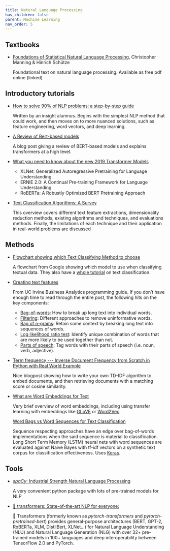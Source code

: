 ```yaml
---
title: Natural Language Processing
has_children: false
parent: Machine Learning
nav_order: 5
---
```


## Textbooks

- [Foundations of Statistical Natural Language Processing](https://www.cs.vassar.edu/~cs366/docs/Manning_Schuetze_StatisticalNLP.pdf), Christopher Manning & Hinrich Schütze

   Foundational text on natural language processing. Available as free pdf online (linked)

## Introductory tutorials

- [How to solve 90% of NLP problems: a step-by-step guide](https://blog.insightdatascience.com/how-to-solve-90-of-nlp-problems-a-step-by-step-guide-fda605278e4e)

   Written by an insight alumnus. Begins with the simplest NLP method that could work, and then moves on to more nuanced solutions, such as feature engineering, word vectors, and deep learning.

- [A Review of Bert-based models](https://towardsdatascience.com/a-review-of-bert-based-models-4ffdc0f15d58)

   A blog post giving a review of BERT-based models and explains transformers at a high level.

- [What you need to know about the new 2019 Transformer Models](https://www.topbots.com/ai-nlp-research-big-language-models/)
  - XLNet: Generalized Autoregressive Pretraining for Language Understanding
  - ERNIE 2.0: A Continual Pre-training Framework for Language Understanding
  - RoBERTa: A Robustly Optimized BERT Pretraining Approach

- [Text Classification Algorithms: A Survey](https://arxiv.org/pdf/1904.08067.pdf)

    This overview covers different text feature extractions, dimensionality reduction methods, existing algorithms and techniques, and evaluations methods. Finally, the limitations of each technique and their application in real-world problems are discussed

## Methods

- [Flowchart showing which Text Classifying Method to choose](https://developers.google.com/machine-learning/guides/text-classification/step-2-5)

   A flowchart from Google showing which model to use when classifying textual data. They also have a [whole tutorial](https://developers.google.com/machine-learning/guides/text-classification) on text classification.

- [Creating text features](http://uc-r.github.io/creating-text-features)

   From UC Irvine Business Analytics programming guide. If you don’t have enough time to read through the entire post, the following hits on the key components:
  - [Bag-of-words](http://uc-r.github.io/creating-text-features#bag): How to break up long text into individual words.
  - [Filtering](http://uc-r.github.io/creating-text-features#filter): Different approaches to remove uninformative words.
  - [Bag of n-grams](http://uc-r.github.io/creating-text-features#ngrams): Retain some context by breaking long text into sequences of words.
  - [Log likelihood ratio test](http://uc-r.github.io/creating-text-features#likelihood): Identify unique combination of words that are more likely to be used together than not.
  - [Parts of speech](http://uc-r.github.io/creating-text-features#pos): Tag words with their parts of speech (i.e. noun, verb, adjective).

- [Term frequency --- Inverse Document Frequency from Scratch in Python with Real World Example](https://towardsdatascience.com/tf-idf-for-document-ranking-from-scratch-in-python-on-real-world-dataset-796d339a4089)

   Nice blogpost showing how to write your own TD-IDF algorithm to embed documents, and then retrieving documents with a matching score or cosine similarity.

- [What are Word Embeddings for Text](https://machinelearningmastery.com/what-are-word-embeddings/)

   Very brief overview of word embeddings, including using transfer learning with embeddings like [GLoVE](https://nlp.stanford.edu/projects/glove/) or [Word2Vec](https://code.google.com/archive/p/word2vec/).

   [Word Bags vs Word Sequences for Text Classification](https://towardsdatascience.com/word-bags-vs-word-sequences-for-text-classification-e0222c21d2ec)

   Sequence respecting approaches have an edge over bag-of-words implementations when the said sequence is material to classification. Long Short Term Memory (LSTM) neural nets with word sequences are evaluated against Naive Bayes with tf-idf vectors on a synthetic text corpus for classification effectiveness. Uses [Keras](https://keras.io/#you-have-just-found-keras).

## Tools

- [*spaCy*: Industrial Strength Natural Language Processing](https://spacy.io/)

   A very convenient python package with lots of pre-trained models for NLP

- [🤗 transformers: State-of-the-art NLP for everyone:](https://huggingface.co/transformers/index.html)

   🤗 Transformers (formerly known as *pytorch-transformers* and *pytorch-pretrained-bert*) provides general-purpose architectures (BERT, GPT-2, RoBERTa, XLM, DistilBert, XLNet…) for Natural Language Understanding (NLU) and Natural Language Generation (NLG) with over 32+ pre-trained models in 100+ languages and deep interoperability between TensorFlow 2.0 and PyTorch.
